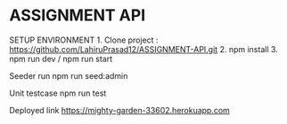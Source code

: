 # ASSIGNMENT API

SETUP ENVIRONMENT
    1. Clone project : https://github.com/LahiruPrasad12/ASSIGNMENT-API.git
    2. npm install
    3. npm run dev / npm run start

Seeder run
    npm run seed:admin

Unit testcase
    npm run test

Deployed link
    https://mighty-garden-33602.herokuapp.com
